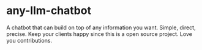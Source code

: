 # any-llm-chatbot
A chatbot that can build on top of any information you want. Simple, direct, precise. Keep your clients happy since this is a open source project. Love you contributions.

